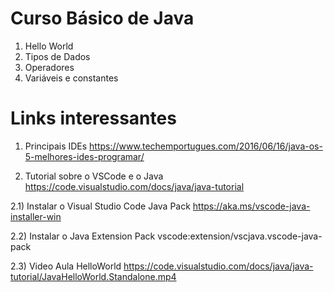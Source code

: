 # Curso Básico de Java

1) Hello World
2) Tipos de Dados
3) Operadores 
4) Variáveis e constantes

# Links interessantes

1) Principais IDEs
  https://www.techemportugues.com/2016/06/16/java-os-5-melhores-ides-programar/

2) Tutorial sobre o VSCode e o Java
  https://code.visualstudio.com/docs/java/java-tutorial

  2.1) Instalar o Visual Studio Code Java Pack
  https://aka.ms/vscode-java-installer-win

  2.2) Instalar o Java Extension Pack
  vscode:extension/vscjava.vscode-java-pack

  2.3) Video Aula HelloWorld
  https://code.visualstudio.com/docs/java/java-tutorial/JavaHelloWorld.Standalone.mp4







